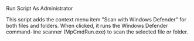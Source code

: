 Run Script As Administrator 

This script adds the context menu item "Scan with Windows Defender" for both files and folders. When clicked, it runs the Windows Defender command-line scanner (MpCmdRun.exe) to scan the selected file or folder.

